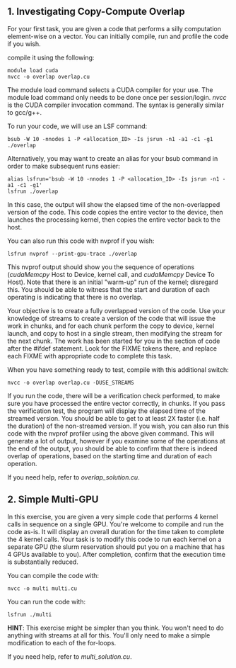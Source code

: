## **1. Investigating Copy-Compute Overlap**

For your first task, you are given a code that performs a silly computation element-wise on a vector. You can initially compile, run and profile the code if you wish. 

compile it using the following:

```
module load cuda
nvcc -o overlap overlap.cu
```

The module load command selects a CUDA compiler for your use. The module load command only needs to be done once per session/login. *nvcc* is the CUDA compiler invocation command. The syntax is generally similar to gcc/g++.

To run your code, we will use an LSF command:

```
bsub -W 10 -nnodes 1 -P <allocation_ID> -Is jsrun -n1 -a1 -c1 -g1 ./overlap
```

Alternatively, you may want to create an alias for your bsub command in order to make subsequent runs easier:

```
alias lsfrun='bsub -W 10 -nnodes 1 -P <allocation_ID> -Is jsrun -n1 -a1 -c1 -g1'
lsfrun ./overlap
```

In this case, the output will show the elapsed time of the non-overlapped version of the code. This code copies the entire vector to the device, then launches the processing kernel, then copies the entire vector back to the host.

You can also run this code with nvprof if you wish:

```
lsfrun nvprof --print-gpu-trace ./overlap
```

This nvprof output should show you the sequence of operations (*cudaMemcpy* Host to Device, kernel call, and *cudaMemcpy* Device To Host). Note that there is an initial "warm-up" run of the kernel; disregard this. You should be able to witness that the start and duration of each operating is indicating that there is no overlap.

Your objective is to create a fully overlapped version of the code. Use your knowledge of streams to create a version of the code that will issue the work in chunks, and for each chunk perform the copy to device, kernel launch, and copy to host in a single stream, then modifying the stream for the next chunk. The work has been started for you in the section of code after the #ifdef statement. Look for the FIXME tokens there, and replace each FIXME with appropriate code to complete this task.

When you have something ready to test, compile with this additional switch:

```
nvcc -o overlap overlap.cu -DUSE_STREAMS
```

If you run the code, there will be a verification check performed, to make sure you have processed the entire vector correctly, in chunks. If you pass the verification test, the program will display the elapsed time of the streamed version.  You should be able to get to at least 2X faster (i.e. half the duration) of the non-streamed version. If you wish, you can also run this code with the nvprof profiler using the above given command. This will generate a lot of output, however if you examine some of the operations at the end of the output, you should be able to confirm that there is indeed overlap of operations, based on the starting time and duration of each operation.

If you need help, refer to *overlap_solution.cu*.

## **2. Simple Multi-GPU**

In this exercise, you are given a very simple code that performs 4 kernel calls in sequence on a single GPU. You're welcome to compile and run the code as-is. It will display an overall duration for the time taken to complete the 4 kernel calls. Your task is to modify this code to run each kernel on a separate GPU (the slurm reservation should put you on a machine that has 4 GPUs available to you). After completion, confirm that the execution time is substantially reduced.

You can compile the code with:

```
nvcc -o multi multi.cu
```

You can run the code with:

```
lsfrun ./multi
```

**HINT**: This exercise might be simpler than you think. You won't need to do anything with streams at all for this. You'll only need to make a simple modification to each of the for-loops.

If you need help, refer to *multi_solution.cu*.
